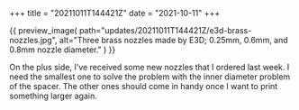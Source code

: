 +++
title = "20211011T144421Z"
date  = "2021-10-11"
+++

{{
    preview_image(
        path="updates/20211011T144421Z/e3d-brass-nozzles.jpg",
        alt="Three brass nozzles made by E3D; 0.25mm, 0.6mm, and 0.8mm nozzle diameter."
    )
}}

On the plus side, I've received some new nozzles that I ordered last week. I need the smallest one to solve the problem with the inner diameter problem of the spacer. The other ones should come in handy once I want to print something larger again.
